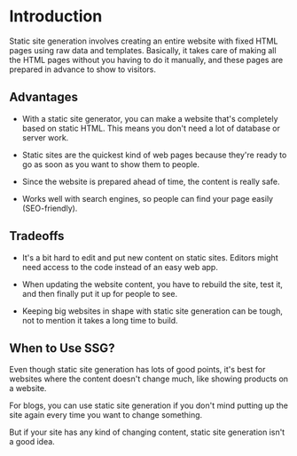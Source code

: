 # Introduction

Static site generation involves creating an entire website with fixed HTML pages using raw data and templates. Basically, it takes care of making all the HTML pages without you having to do it manually, and these pages are prepared in advance to show to visitors.

## Advantages

- With a static site generator, you can make a website that's completely based on static HTML. This means you don't need a lot of database or server work.

- Static sites are the quickest kind of web pages because they're ready to go as soon as you want to show them to people.

- Since the website is prepared ahead of time, the content is really safe.
    
- Works well with search engines, so people can find your page easily (SEO-friendly).

## Tradeoffs

- It's a bit hard to edit and put new content on static sites. Editors might need access to the code instead of an easy web app.

- When updating the website content, you have to rebuild the site, test it, and then finally put it up for people to see.

- Keeping big websites in shape with static site generation can be tough, not to mention it takes a long time to build.

## When to Use SSG?

Even though static site generation has lots of good points, it's best for websites where the content doesn't change much, like showing products on a website.

For blogs, you can use static site generation if you don't mind putting up the site again every time you want to change something.

But if your site has any kind of changing content, static site generation isn't a good idea.